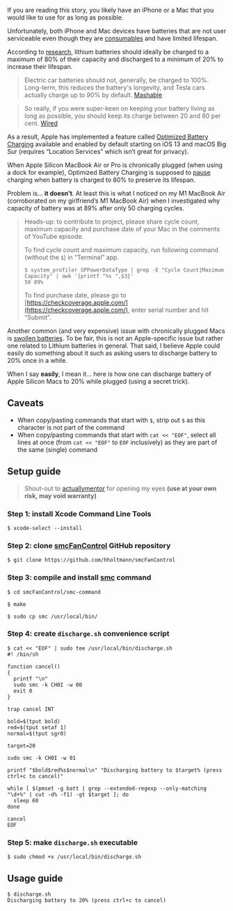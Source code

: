 <!--
Title: Is Apple deliberately killing our batteries?
Description: Exploring if Apple is deliberately killing our batteries… and what one can do about it.
Cover image: macbook-air.jpg
Publication date: 2023-03-10T12:14:47.264Z
Listed: true
-->

<span class="drop-cap">I</span>f you are reading this story, you likely have an iPhone or a Mac that you would like to use for as long as possible.

Unfortunately, both iPhone and Mac devices have batteries that are not user serviceable even though they are [consumables](https://support.apple.com/en-us/HT208387) and have limited lifespan.

According to [research](https://batteryuniversity.com/article/bu-808-how-to-prolong-lithium-based-batteries), lithium batteries should ideally be charged to a maximum of 80% of their capacity and discharged to a minimum of 20% to increase their lifespan.

> Electric car batteries should not, generally, be charged to 100%. Long-term, this reduces the battery's longevity, and Tesla cars actually charge up to 90% by default. [Mashable](https://mashable.com/article/tesla-battery-charge-max)

> So really, if you were super-keen on keeping your battery living as long as possible, you should keep its charge between 20 and 80 per cent. [Wired](https://www.wired.co.uk/article/how-to-improve-battery-life-tips-myths-smartphones)

As a result, Apple has implemented a feature called [Optimized Battery Charging](https://support.apple.com/en-us/HT210512) available and enabled by default starting on iOS 13 and macOS Big Sur (requires “Location Services” which isn’t great for privacy).

When Apple Silicon MacBook Air or Pro is chronically plugged (when using a dock for example), Optimized Battery Charging is supposed to [pause](https://support.apple.com/en-us/HT212049) charging when battery is charged to 80% to preserve its lifespan.

Problem is… **it doesn’t**. At least this is what I noticed on my M1 MacBook Air (corroborated on my girlfriend’s M1 MacBook Air) when I investigated why capacity of battery was at 89% after only 50 charging cycles.

> Heads-up: to contribute to project, please share cycle count, maximum capacity and purchase date of your Mac in the comments of YouTube episode.
>
> To find cycle count and maximum capacity, run following command (without the `$`) in “Terminal” app.
>
> ```console
> $ system_profiler SPPowerDataType | grep -E "Cycle Count|Maximum Capacity" | awk '{printf "%s ",$3}'
> 50 89%
> ```
>
> To find purchase date, please go to [https://checkcoverage.apple.com/](https://checkcoverage.apple.com/), enter serial number and hit “Submit”.

Another common (and very expensive) issue with chronically plugged Macs is [swollen batteries](https://www.ifixit.com/Wiki/What_to_do_with_a_swollen_battery). To be fair, this is not an Apple-specific issue but rather one related to Lithium batteries in general. That said, I believe Apple could easily do something about it such as asking users to discharge battery to 20% once in a while.

When I say **easily**, I mean it… here is how one can discharge battery of Apple Silicon Macs to 20% while plugged (using a secret trick).

## Caveats

- When copy/pasting commands that start with `$`, strip out `$` as this character is not part of the command
- When copy/pasting commands that start with `cat << "EOF"`, select all lines at once (from `cat << "EOF"` to `EOF` inclusively) as they are part of the same (single) command

## Setup guide

> Shout-out to [actuallymentor](https://github.com/actuallymentor/battery) for opening my eyes **(use at your own risk, may void warranty)**

### Step 1: install Xcode Command Line Tools

```console
$ xcode-select --install
```

### Step 2: clone [smcFanControl](https://github.com/hholtmann/smcFanControl) GitHub repository

```console
$ git clone https://github.com/hholtmann/smcFanControl
```

### Step 3: compile and install [smc](https://github.com/hholtmann/smcFanControl/tree/master/smc-command) command

```console
$ cd smcFanControl/smc-command

$ make

$ sudo cp smc /usr/local/bin/
```

### Step 4: create `discharge.sh` convenience script

```console
$ cat << "EOF" | sudo tee /usr/local/bin/discharge.sh
#! /bin/sh

function cancel()
{
  printf "\n"
  sudo smc -k CH0I -w 00
  exit 0
}

trap cancel INT

bold=$(tput bold)
red=$(tput setaf 1)
normal=$(tput sgr0)

target=20

sudo smc -k CH0I -w 01

printf "$bold$red%s$normal\n" "Discharging battery to $target% (press ctrl+c to cancel)"

while [ $(pmset -g batt | grep --extended-regexp --only-matching "\d+%" | cut -d% -f1) -gt $target ]; do
  sleep 60
done

cancel
EOF
```

### Step 5: make `discharge.sh` executable

```console
$ sudo chmod +x /usr/local/bin/discharge.sh
```

## Usage guide

```console
$ discharge.sh
Discharging battery to 20% (press ctrl+c to cancel)
```
